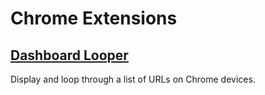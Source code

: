 # Chrome Extensions

## [Dashboard Looper](dashboard-looper/README.md)

Display and loop through a list of URLs on Chrome devices.
